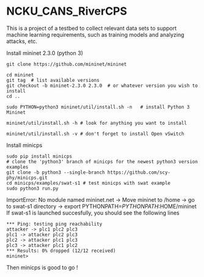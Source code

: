 # NCKU_CANS_RiverCPS
This is a project of a testbed to collect relevant data sets to support machine learning requirements, such as training models and analyzing attacks, etc.

Install mininet 2.3.0 (python 3)

```
git clone https://github.com/mininet/mininet

cd mininet
git tag  # list available versions
git checkout -b mininet-2.3.0 2.3.0  # or whatever version you wish to install
cd ..

sudo PYTHON=python3 mininet/util/install.sh -n   # install Python 3 Mininet

mininet/util/install.sh -h # look for anything you want to install

mininet/util/install.sh -v # don't forget to install Open vSwitch
```
Install minicps
```
sudo pip install minicps
# clone the 'python3' branch of minicps for the newest python3 version examples
git clone -b python3 --single-branch https://github.com/scy-phy/minicps.git 
cd minicps/examples/swat-s1 # test minicps with swat example
sudo python3 run.py
```
ImportError: No module named mininet.net 
-> Move mininet to /home -> go to swat-s1 directory -> export PYTHONPATH=$PYTHONPATH:$HOME/mininet
If swat-s1 is launched succesfully, you should see the following lines
```
*** Ping: testing ping reachability
attacker -> plc1 plc2 plc3 
plc1 -> attacker plc2 plc3 
plc2 -> attacker plc1 plc3 
plc3 -> attacker plc1 plc2 
*** Results: 0% dropped (12/12 received)
mininet> 
```
Then minicps is good to go !
